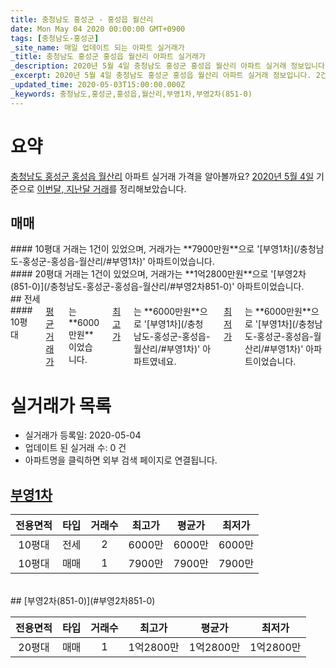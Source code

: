 ```yaml
---
title: 충청남도 홍성군 - 홍성읍 월산리
date: Mon May 04 2020 00:00:00 GMT+0900
tags: [충청남도-홍성군]
_site_name: 매일 업데이트 되는 아파트 실거래가
_title: 충청남도 홍성군 홍성읍 월산리 아파트 실거래가
_description: 2020년 5월 4일 충청남도 홍성군 홍성읍 월산리 아파트 실거래 정보입니다. 2건 아파트 정보가 있습니다.
_excerpt: 2020년 5월 4일 충청남도 홍성군 홍성읍 월산리 아파트 실거래 정보입니다. 2건 아파트 정보가 있습니다.
_updated_time: 2020-05-03T15:00:00.000Z
_keywords: 충청남도,홍성군,홍성읍,월산리,부영1차,부영2차(851-0)
---
```





# 요약
<ins>충청남도 홍성군 홍성읍 월산리</ins> 아파트 실거래 가격을 알아볼까요? <ins>2020년 5월 4일</ins> 기준으로 <ins>이번달, 지난달 거래</ins>를 정리해보았습니다.

## 매매
<div class="container">
<div class="six columns" markdown="1">
#### 10평대
거래는 1건이 있었으며, 거래가는 **7900만원**으로 '[부영1차](/충청남도-홍성군-홍성읍-월산리/#부영1차)' 아파트이었습니다.
</div>
<div class="six columns" markdown="1">
#### 20평대
거래는 1건이 있었으며, 거래가는 **1억2800만원**으로 '[부영2차(851-0)](/충청남도-홍성군-홍성읍-월산리/#부영2차851-0)' 아파트이었습니다.
</div>
</div>
## 전세
<div class="container">
<div class="twelve columns" markdown="1">
#### 10평대
<ins>평균 거래가</ins>는 **6000만원**이었습니다. <ins>최고가</ins>는 **6000만원**으로 '[부영1차](/충청남도-홍성군-홍성읍-월산리/#부영1차)' 아파트였네요. <ins>최저가</ins>는 **6000만원**으로 '[부영1차](/충청남도-홍성군-홍성읍-월산리/#부영1차)' 아파트이었습니다.
</div>
</div>



# 실거래가 목록
- 실거래가 등록일: 2020-05-04
- 업데이트 된 실거래 수: 0 건
- 아파트명을 클릭하면 외부 검색 페이지로 연결됩니다.

## [부영1차](#부영1차)

|전용면적|타입|거래수|최고가|평균가|최저가|
|:---:|:---:|:---:|:---:|:---:|:---:|
|10평대|<span class="deal-type-2">전세</span>|2|6000만|6000만|6000만|
|10평대|<span class="deal-type-1">매매</span>|1|7900만|7900만|7900만|

<br/>
## [부영2차(851-0)](#부영2차851-0)

|전용면적|타입|거래수|최고가|평균가|최저가|
|:---:|:---:|:---:|:---:|:---:|:---:|
|20평대|<span class="deal-type-1">매매</span>|1|1억2800만|1억2800만|1억2800만|

<br/>



